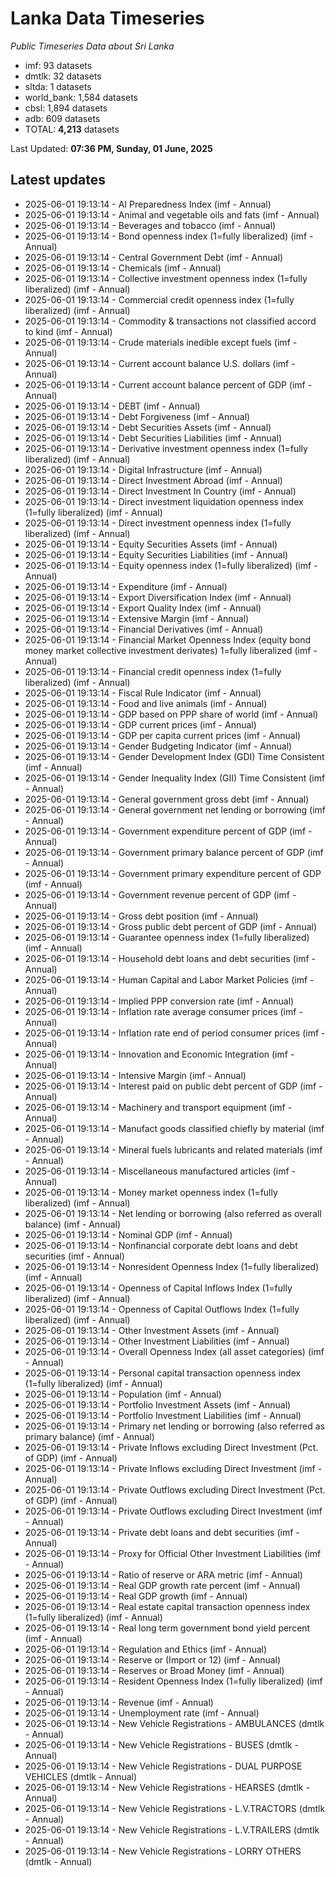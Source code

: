 # Lanka Data Timeseries
*Public Timeseries Data about Sri Lanka*

* imf: 93 datasets
* dmtlk: 32 datasets
* sltda: 1 datasets
* world_bank: 1,584 datasets
* cbsl: 1,894 datasets
* adb: 609 datasets
* TOTAL: **4,213** datasets

Last Updated: **07:36 PM, Sunday, 01 June, 2025**

## Latest updates

* 2025-06-01 19:13:14 - AI Preparedness Index (imf - Annual)
* 2025-06-01 19:13:14 - Animal and vegetable oils and fats (imf - Annual)
* 2025-06-01 19:13:14 - Beverages and tobacco (imf - Annual)
* 2025-06-01 19:13:14 - Bond openness index (1=fully liberalized) (imf - Annual)
* 2025-06-01 19:13:14 - Central Government Debt (imf - Annual)
* 2025-06-01 19:13:14 - Chemicals (imf - Annual)
* 2025-06-01 19:13:14 - Collective investment openness index (1=fully liberalized) (imf - Annual)
* 2025-06-01 19:13:14 - Commercial credit openness index (1=fully liberalized) (imf - Annual)
* 2025-06-01 19:13:14 - Commodity & transactions not classified accord to kind (imf - Annual)
* 2025-06-01 19:13:14 - Crude materials inedible except fuels (imf - Annual)
* 2025-06-01 19:13:14 - Current account balance U.S. dollars (imf - Annual)
* 2025-06-01 19:13:14 - Current account balance percent of GDP (imf - Annual)
* 2025-06-01 19:13:14 - DEBT (imf - Annual)
* 2025-06-01 19:13:14 - Debt Forgiveness (imf - Annual)
* 2025-06-01 19:13:14 - Debt Securities Assets (imf - Annual)
* 2025-06-01 19:13:14 - Debt Securities Liabilities (imf - Annual)
* 2025-06-01 19:13:14 - Derivative investment openness index (1=fully liberalized) (imf - Annual)
* 2025-06-01 19:13:14 - Digital Infrastructure (imf - Annual)
* 2025-06-01 19:13:14 - Direct Investment Abroad (imf - Annual)
* 2025-06-01 19:13:14 - Direct Investment In Country (imf - Annual)
* 2025-06-01 19:13:14 - Direct investment liquidation openness index (1=fully liberalized) (imf - Annual)
* 2025-06-01 19:13:14 - Direct investment openness index (1=fully liberalized) (imf - Annual)
* 2025-06-01 19:13:14 - Equity Securities Assets (imf - Annual)
* 2025-06-01 19:13:14 - Equity Securities Liabilities (imf - Annual)
* 2025-06-01 19:13:14 - Equity openness index (1=fully liberalized) (imf - Annual)
* 2025-06-01 19:13:14 - Expenditure (imf - Annual)
* 2025-06-01 19:13:14 - Export Diversification Index (imf - Annual)
* 2025-06-01 19:13:14 - Export Quality Index (imf - Annual)
* 2025-06-01 19:13:14 - Extensive Margin (imf - Annual)
* 2025-06-01 19:13:14 - Financial Derivatives (imf - Annual)
* 2025-06-01 19:13:14 - Financial Market Openness Index (equity bond money market collective investment derivates) 1=fully liberalized (imf - Annual)
* 2025-06-01 19:13:14 - Financial credit openness index (1=fully liberalized) (imf - Annual)
* 2025-06-01 19:13:14 - Fiscal Rule Indicator (imf - Annual)
* 2025-06-01 19:13:14 - Food and live animals (imf - Annual)
* 2025-06-01 19:13:14 - GDP based on PPP share of world (imf - Annual)
* 2025-06-01 19:13:14 - GDP current prices (imf - Annual)
* 2025-06-01 19:13:14 - GDP per capita current prices (imf - Annual)
* 2025-06-01 19:13:14 - Gender Budgeting Indicator (imf - Annual)
* 2025-06-01 19:13:14 - Gender Development Index (GDI) Time Consistent (imf - Annual)
* 2025-06-01 19:13:14 - Gender Inequality Index (GII) Time Consistent (imf - Annual)
* 2025-06-01 19:13:14 - General government gross debt (imf - Annual)
* 2025-06-01 19:13:14 - General government net lending or borrowing (imf - Annual)
* 2025-06-01 19:13:14 - Government expenditure percent of GDP (imf - Annual)
* 2025-06-01 19:13:14 - Government primary balance percent of GDP (imf - Annual)
* 2025-06-01 19:13:14 - Government primary expenditure percent of GDP (imf - Annual)
* 2025-06-01 19:13:14 - Government revenue percent of GDP (imf - Annual)
* 2025-06-01 19:13:14 - Gross debt position (imf - Annual)
* 2025-06-01 19:13:14 - Gross public debt percent of GDP (imf - Annual)
* 2025-06-01 19:13:14 - Guarantee openness index (1=fully liberalized) (imf - Annual)
* 2025-06-01 19:13:14 - Household debt loans and debt securities (imf - Annual)
* 2025-06-01 19:13:14 - Human Capital and Labor Market Policies (imf - Annual)
* 2025-06-01 19:13:14 - Implied PPP conversion rate (imf - Annual)
* 2025-06-01 19:13:14 - Inflation rate average consumer prices (imf - Annual)
* 2025-06-01 19:13:14 - Inflation rate end of period consumer prices (imf - Annual)
* 2025-06-01 19:13:14 - Innovation and Economic Integration (imf - Annual)
* 2025-06-01 19:13:14 - Intensive Margin (imf - Annual)
* 2025-06-01 19:13:14 - Interest paid on public debt percent of GDP (imf - Annual)
* 2025-06-01 19:13:14 - Machinery and transport equipment (imf - Annual)
* 2025-06-01 19:13:14 - Manufact goods classified chiefly by material (imf - Annual)
* 2025-06-01 19:13:14 - Mineral fuels lubricants and related materials (imf - Annual)
* 2025-06-01 19:13:14 - Miscellaneous manufactured articles (imf - Annual)
* 2025-06-01 19:13:14 - Money market openness index (1=fully liberalized) (imf - Annual)
* 2025-06-01 19:13:14 - Net lending or borrowing (also referred as overall balance) (imf - Annual)
* 2025-06-01 19:13:14 - Nominal GDP (imf - Annual)
* 2025-06-01 19:13:14 - Nonfinancial corporate debt loans and debt securities (imf - Annual)
* 2025-06-01 19:13:14 - Nonresident Openness Index (1=fully liberalized) (imf - Annual)
* 2025-06-01 19:13:14 - Openness of Capital Inflows Index (1=fully liberalized) (imf - Annual)
* 2025-06-01 19:13:14 - Openness of Capital Outflows Index (1=fully liberalized) (imf - Annual)
* 2025-06-01 19:13:14 - Other Investment Assets (imf - Annual)
* 2025-06-01 19:13:14 - Other Investment Liabilities (imf - Annual)
* 2025-06-01 19:13:14 - Overall Openness Index (all asset categories) (imf - Annual)
* 2025-06-01 19:13:14 - Personal capital transaction openness index (1=fully liberalized) (imf - Annual)
* 2025-06-01 19:13:14 - Population (imf - Annual)
* 2025-06-01 19:13:14 - Portfolio Investment Assets (imf - Annual)
* 2025-06-01 19:13:14 - Portfolio Investment Liabilities (imf - Annual)
* 2025-06-01 19:13:14 - Primary net lending or borrowing (also referred as primary balance) (imf - Annual)
* 2025-06-01 19:13:14 - Private Inflows excluding Direct Investment (Pct. of GDP) (imf - Annual)
* 2025-06-01 19:13:14 - Private Inflows excluding Direct Investment (imf - Annual)
* 2025-06-01 19:13:14 - Private Outflows excluding Direct Investment (Pct. of GDP) (imf - Annual)
* 2025-06-01 19:13:14 - Private Outflows excluding Direct Investment (imf - Annual)
* 2025-06-01 19:13:14 - Private debt loans and debt securities (imf - Annual)
* 2025-06-01 19:13:14 - Proxy for Official Other Investment Liabilities (imf - Annual)
* 2025-06-01 19:13:14 - Ratio of reserve or ARA metric (imf - Annual)
* 2025-06-01 19:13:14 - Real GDP growth rate percent (imf - Annual)
* 2025-06-01 19:13:14 - Real GDP growth (imf - Annual)
* 2025-06-01 19:13:14 - Real estate capital transaction openness index (1=fully liberalized) (imf - Annual)
* 2025-06-01 19:13:14 - Real long term government bond yield percent (imf - Annual)
* 2025-06-01 19:13:14 - Regulation and Ethics (imf - Annual)
* 2025-06-01 19:13:14 - Reserve or (Import or 12) (imf - Annual)
* 2025-06-01 19:13:14 - Reserves or Broad Money (imf - Annual)
* 2025-06-01 19:13:14 - Resident Openness Index (1=fully liberalized) (imf - Annual)
* 2025-06-01 19:13:14 - Revenue (imf - Annual)
* 2025-06-01 19:13:14 - Unemployment rate (imf - Annual)
* 2025-06-01 19:13:14 - New Vehicle Registrations - AMBULANCES (dmtlk - Annual)
* 2025-06-01 19:13:14 - New Vehicle Registrations - BUSES (dmtlk - Annual)
* 2025-06-01 19:13:14 - New Vehicle Registrations - DUAL PURPOSE VEHICLES (dmtlk - Annual)
* 2025-06-01 19:13:14 - New Vehicle Registrations - HEARSES (dmtlk - Annual)
* 2025-06-01 19:13:14 - New Vehicle Registrations - L.V.TRACTORS (dmtlk - Annual)
* 2025-06-01 19:13:14 - New Vehicle Registrations - L.V.TRAILERS (dmtlk - Annual)
* 2025-06-01 19:13:14 - New Vehicle Registrations - LORRY OTHERS (dmtlk - Annual)